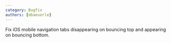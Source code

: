 ```yaml
---
category: Bugfix
authors: [mbaeuerle]
---
```


Fix iOS mobile navigation tabs disappearing on bouncing top and appearing on bouncing bottom.
